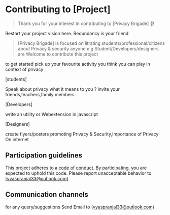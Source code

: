 # Contributing to [Project]

>Thank you for your interest in contributing to [Privacy Brigade] :tada:! 

Restart your project vision here. Redundancy is your friend
>[Privacy Brigade] is focused on litrating students/professional/citizens about Privacy & security
anyone e.g Student/Developers/designers are Welcome to contribute this project

to get started pick up your favourite activity you think you can play in context of privacy

[students]

Speak about privacy what it means to you ? invite your friends,teachers,family members

[Developers]

write an utility or Webextension in javascript

[Designers]

create flyers/posters promoting Privacy & Security,Importance of Privacy On internet

## Participation guidelines

This project adheres to a [code of conduct](CODE_OF_CONDUCT.md). By participating, you are expected to uphold this code. Please report unacceptable behavior to [vyaspranjal33@outlook.com].


## Communication channels
for any query/suggestions Send Email to
(vyaspranjal33@outlook.com)

